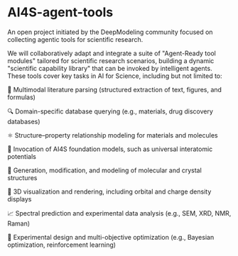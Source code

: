 # **AI4S-agent-tools**

An open project initiated by the DeepModeling community focused on collecting agentic tools  for scientific research.

We will collaboratively adapt and integrate a suite of "Agent-Ready tool modules" tailored for scientific research scenarios, building a dynamic "scientific capability library" that can be invoked by intelligent agents. These tools cover key tasks in AI for Science, including but not limited to:

📘 Multimodal literature parsing (structured extraction of text, figures, and formulas)

🔍 Domain-specific database querying (e.g., materials, drug discovery databases)

⚛️ Structure–property relationship modeling for materials and molecules

🧠 Invocation of AI4S foundation models, such as universal interatomic potentials

🧬 Generation, modification, and modeling of molecular and crystal structures

🔭 3D visualization and rendering, including orbital and charge density displays

📈 Spectral prediction and experimental data analysis (e.g., SEM, XRD, NMR, Raman)

🧫 Experimental design and multi-objective optimization (e.g., Bayesian optimization, reinforcement learning)

